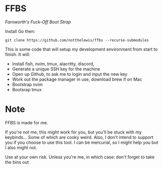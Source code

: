 # FFBS

_Farnworth's Fuck-Off Boot Strap_

Install Go then: 

```
git clone https://github.com/notthelewis/ffbs --recurse-submodules
```

This is some code that will setup my development environment from start to finish.
It will:
 - Install fish, nvim, tmux, alacritty, discord, 
 - Generate a unique SSH key for the machine 
 - Open up Github, to ask me to login and input the new key
 - Work out the package manager in use, download brew if on Mac
 - Bootstrap nvim
 - Bootsrap tmux


# Note

FFBS is made for me.

If you're not me, this _might_ work for you, but you'll be stuck with my keybinds... Some of which 
are cooky weird. Also, I don't intend to support you if you choose to use this tool. I can be 
mercurial, so I might help you but I also might not. 

Use at your own risk. Unless you're me, in which case: don't forget to take the bins out
